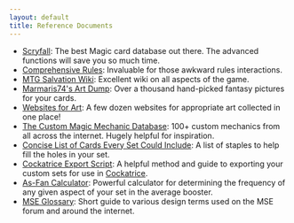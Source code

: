 ```yaml
---
layout: default
title: Reference Documents
---
```

*   [Scryfall](http://www.scryfall.com/): The best Magic card database out there. The advanced functions will save you so much time.
*   [Comprehensive Rules](http://www.magic.wizards.com/en/gameinfo/gameplay/formats/comprehensiverules): Invaluable for those awkward rules interactions.
*   [MTG Salvation Wiki](http://www.mtgsalvation.gamepedia.com/Main_Page): Excellent wiki on all aspects of the game.
*   [Marmaris74's Art Dump](https://www.dropbox.com/sh/pzxqydoz3ywp0od/AAAaQOVITIkmdU3xll6EkkzIa?dl=0): Over a thousand hand-picked fantasy pictures for your cards.
*   [Websites for Art](http://www.magicseteditor.sourceforge.net/node/1242): A few dozen websites for appropriate art collected in one place!
*   [The Custom Magic Mechanic Database](https://www.docs.google.com/spreadsheets/d/1To1RYFExABv2LFXZJm-YCzJ3CkVUsUcrB2YK8yT7BVU/edit#gid=0): 100+ custom mechanics from all across the internet. Hugely helpful for inspiration.
*   [Concise List of Cards Every Set Could Include](http://www.magicseteditor.sourceforge.net/node/5041): A list of staples to help fill the holes in your set.
*   [Cockatrice Export Script](https://www.reddit.com/r/custommagic/comments/17d7gw/ive_made_a_script_for_mse_to_export_into/): A helpful method and guide to exporting your custom sets for use in [Cockatrice](https://cockatrice.github.io/).
*   [As-Fan Calculator](http://yeefbear.com/as-fan/): Powerful calculator for determining the frequency of any given aspect of your set in the average booster.
*   [MSE Glossary](http://magicseteditor.boards.net/page/mse-glossary): Short guide to various design terms used on the MSE forum and around the internet.